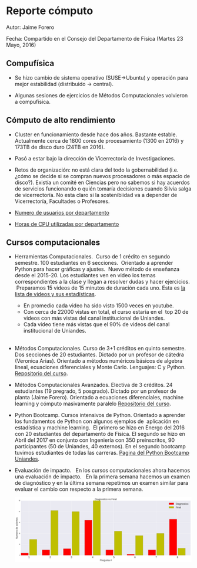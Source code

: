 
# Reporte cómputo

Autor: Jaime Forero

Fecha: Compartido en el Consejo del Departamento de Física (Martes 23 Mayo, 2016)

## Compufísica 

* Se hizo cambio de sistema operativo (SUSE->Ubuntu) y operación para mejor estabilidad
  (distribuido -> central). 

* Algunas sesiones de ejercicios de Métodos Computacionales volvieron a compufísica.

## Cómputo de alto rendimiento

* Cluster en funcionamiento desde hace dos años. Bastante
  estable. Actualmente cerca de 1800 cores de procesamiento (1300 en 2016) y 173TB de
  disco duro (24TB en 2016).

* Pasó a estar bajo la dirección de Vicerrectoría de Investigaciones. 

* Retos de organización: no está clara del todo la gobernabilidad
  (i.e. ¿cómo se decide si se compran nuevos procesadores o más
  espacio de disco?). Existía un comité en Ciencias pero no sabemos si 
  hay acuerdos de servicios funcionando o quién tomaría decisiones cuando
  Silvia salga de vicerrectoría. No esta claro si la sostenibiidad va a depender
  de Vicerrectoría, Facultades o Profesores.

* [Numero de usuarios por departamento](https://github.com/ComputoCienciasUniandes/ReportesComputoFisica/blob/master/2017/usuarios-hpc.md)    
* [Horas de CPU utilizadas por departamento](https://github.com/ComputoCienciasUniandes/ReportesComputoFisica/blob/master/2017/horas-hpc.md)  


## Cursos computacionales 

* Herramientas Computacionales. 
  Curso de 1 crédito en segundo semestre.
  100 estudiantes en 6 secciones.
  Orientado a aprender Python para hacer gráficas y ajustes.
  Nuevo método de enseñanza desde el 2015-20. 
  Los estudiantes ven en video los temas correspondientes
  a la clase y llegan a resolver dudas y hacer ejercicios.
  Preparamos 15 videos de 15 minutos de duración cada uno.
  Esta es [la lista de videos y sus estadísticas](https://github.com/ComputoCienciasUniandes/HerramientasComputacionales/blob/master/estadisticas-videos.md).  

  - En promedio cada video ha sido visto 1500 veces en youtube.  
  - Con cerca de 22000 vistas en total, el curso estaría en el
  top 20 de videos con más vistas del canal institucional de Uniandes.  
  - Cada video tiene más vistas que el 90% de videos del canal 
  institucional de Uniandes.  
  

* Métodos Computacionales. Curso de 3+1 créditos en quinto semestre. Dos secciones de 20 estudiantes. 
  Dictado por un profesor de cátedra (Veronica Arias). Orientado a métodos numéricos básicos de algebra lineal,
  ecuaciones diferenciales y Monte Carlo. Lenguajes: C y Python. [Repositorio del
  curso](https://github.com/ComputoCienciasUniandes/MetodosComputacionales).

* Métodos Computacionales Avanzados. Electiva de 3 créditos. 24 estudiantes (19
  pregrado, 5 posgrado). Dictado por un profesor de planta (Jaime
  Forero). Orientado a ecuaciones diferenciales, machine learning y
  cómputo masivamente paralelo [Repositorio del
  curso](https://github.com/ComputoCienciasUniandes/MetodosComputacionalesAvanzados). 
  
* Python Bootcamp. Cursos intensivos de Python. 
  Orientado a aprender los fundamentos de Python con algunos ejemplos de 
  aplicación en estadística y machine learning.
  El primero se hizo en Energo del 2016 con 20 estudiantes del departamento de Física. 
  El segundo se hizo en Abril del 2017 en conjunto con Ingeniería con 350 preinscritos, 
  90 participantes (50 de Uniandes, 40 externos). En el segundo bootcamp tuvimos
  estudiantes de todas las carreras. [Pagina del Python Bootcamp Uniandes](https://pythonbootcampuniandes.github.io/).  
  
 * Evaluación de impacto.
   En los cursos computacionales ahora hacemos una evaluación de impacto.
   En la primera semana hacemos un examen de diagnóstico y en la última semana
   repetimos un examen similar para evaluar el cambio con respecto a la primera semana.
   
   ![Caso de Herramientas](https://raw.githubusercontent.com/ComputoCienciasUniandes/ReportesComputoFisica/master/2017/diagnostico-herramientas.png)





